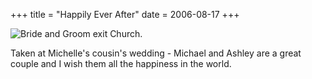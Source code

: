 +++
title = "Happily Ever After"
date = 2006-08-17
+++

![Bride and Groom exit Church.](http://www.aphoenix.ca/photoblog/photos/HappilyEverAfter.jpg "Michael and Ashley - Congraulations.")

Taken at Michelle's cousin's wedding - Michael and Ashley are a great couple and I wish them all the happiness in the world.
